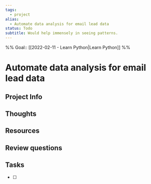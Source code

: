 ```yaml
---
tags:
  - project
alias:
  - Automate data analysis for email lead data
status: Todo
subtitle: Would help immensely in seeing patterns.
---
```

%%
Goal:: [[2022-02-11 - Learn Python|Learn Python]]
%%

# Automate data analysis for email lead data

## Project Info

## Thoughts 

## Resources

## Review questions

## Tasks
- [ ] 